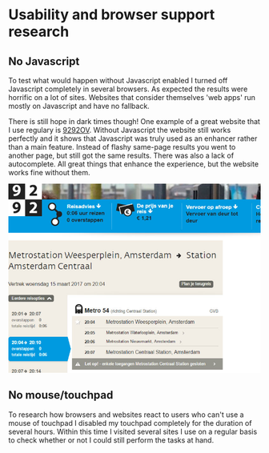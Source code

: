 # Usability and browser support research

## No Javascript

To test what would happen without Javascript enabled I turned off Javascript completely in several browsers. As expected the results were horrific on a lot of sites. Websites that consider themselves 'web apps' run mostly on Javascript and have no fallback.

There is still hope in dark times though! One example of a great website that I use regulary is [9292OV](https://www.9292.nl). Without Javascript the website still works perfectly and it shows that Javascript was truly used as an enhancer rather than a main feature. Instead of flashy same-page results you went to another page, but still got the same results. There was also a lack of autocomplete. All great things that enhance the experience, but the website works fine without them.

![alt tag](images/9292-nojs.jpg)

## No mouse/touchpad

To research how browsers and websites react to users who can't use a mouse of touchpad I disabled my touchpad completely for the duration of several hours. Within this time I visited several sites I use on a regular basis to check whether or not I could still perform the tasks at hand.
